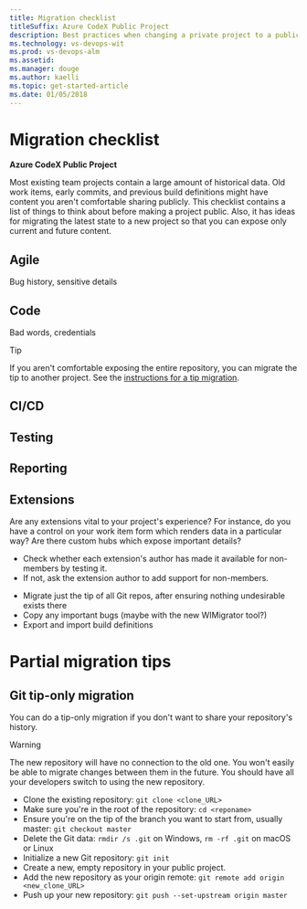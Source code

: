 ```yaml
---
title: Migration checklist
titleSuffix: Azure CodeX Public Project 
description: Best practices when changing a private project to a public project 
ms.technology: vs-devops-wit
ms.prod: vs-devops-alm
ms.assetid: 
ms.manager: douge
ms.author: kaelli
ms.topic: get-started-article
ms.date: 01/05/2018
---
```


# Migration checklist

**Azure CodeX Public Project**  

Most existing team projects contain a large amount of historical data.
Old work items, early commits, and previous build definitions might have content you aren't comfortable sharing publicly.
This checklist contains a list of things to think about before making a project public.
Also, it has ideas for migrating the latest state to a new project so that you can expose only current and future content.

## Agile

Bug history, sensitive details

## Code

Bad words, credentials

>[!TIP]
> If you aren't comfortable exposing the entire repository, you can migrate the tip to another project.
> See the [instructions for a tip migration](#git-tip-only-migration).

## CI/CD

## Testing

## Reporting

## Extensions

Are any extensions vital to your project's experience?
For instance, do you have a control on your work item form which renders data in a particular way?
Are there custom hubs which expose important details?

* Check whether each extension's author has made it available for non-members by testing it.
* If not, ask the extension author to add support for non-members.

- Migrate just the tip of all Git repos, after ensuring nothing undesirable exists there 
- Copy any important bugs (maybe with the new WIMigrator tool?)
- Export and import build definitions 
 
# Partial migration tips

## Git tip-only migration
You can do a tip-only migration if you don't want to share your repository's history.

>[!WARNING]
>The new repository will have no connection to the old one.
>You won't easily be able to migrate changes between them in the future.
>You should have all your developers switch to using the new repository.

- Clone the existing repository: `git clone <clone_URL>`
- Make sure you're in the root of the repository: `cd <reponame>`
- Ensure you're on the tip of the branch you want to start from, usually master: `git checkout master`
- Delete the Git data: `rmdir /s .git` on Windows, `rm -rf .git` on macOS or Linux
- Initialize a new Git repository: `git init`
- Create a new, empty repository in your public project.
- Add the new repository as your origin remote: `git remote add origin <new_clone_URL>`
- Push up your new repository: `git push --set-upstream origin master`